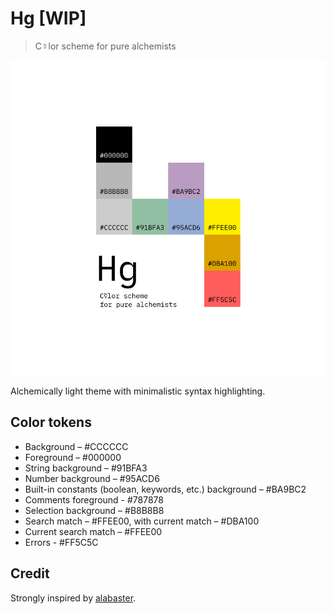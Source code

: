 # Hg [WIP]

> C☿lor scheme for pure alchemists 

<p align="center">
  <img src="./static/intro.jpg" width="600px" />
</p>

Alchemically light theme with minimalistic syntax highlighting.

## Color tokens

- Background – #CCCCCC
- Foreground – #000000
- String background – #91BFA3
- Number background – #95ACD6
- Built-in constants (boolean, keywords, etc.) background – #BA9BC2
- Comments foreground - #787878
- Selection background – #B8B8B8
- Search match – #FFEE00, with current match – #DBA100 
- Current search match – #FFEE00 
- Errors - #FF5C5C

## Credit

Strongly inspired by [alabaster][alabaster].

[alabaster]: https://github.com/tonsky/sublime-scheme-alabaster/
